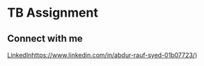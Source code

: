 # TB Assignment

## Connect with me
[LinkedIn]()https://www.linkedin.com/in/abdur-rauf-syed-01b07723/)

